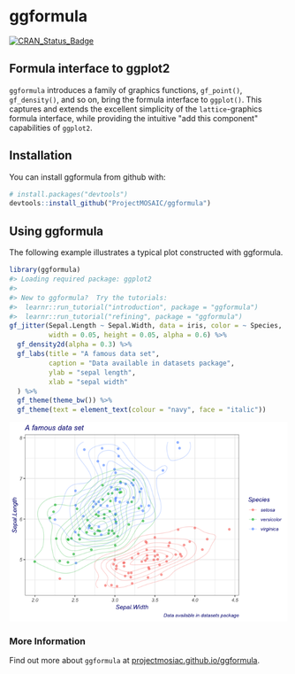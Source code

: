 
<!-- README.md is generated from README.Rmd. Please edit that file -->
ggformula
=========

[![CRAN\_Status\_Badge](http://www.r-pkg.org/badges/version/ggformula)](https://cran.r-project.org/package=ggformula)

Formula interface to ggplot2
----------------------------

`ggformula` introduces a family of graphics functions, `gf_point()`, `gf_density()`, and so on, bring the formula interface to `ggplot()`. This captures and extends the excellent simplicity of the `lattice`-graphics formula interface, while providing the intuitive "add this component" capabilities of `ggplot2`.

Installation
------------

You can install ggformula from github with:

``` r
# install.packages("devtools")
devtools::install_github("ProjectMOSAIC/ggformula")
```

Using ggformula
---------------

The following example illustrates a typical plot constructed with ggformula.

``` r
library(ggformula)
#> Loading required package: ggplot2
#> 
#> New to ggformula?  Try the tutorials: 
#>  learnr::run_tutorial("introduction", package = "ggformula")
#>  learnr::run_tutorial("refining", package = "ggformula")
gf_jitter(Sepal.Length ~ Sepal.Width, data = iris, color = ~ Species,
          width = 0.05, height = 0.05, alpha = 0.6) %>%
  gf_density2d(alpha = 0.3) %>%
  gf_labs(title = "A famous data set",
          caption = "Data available in datasets package",
          ylab = "sepal length",
          xlab = "sepal width"
  ) %>%
  gf_theme(theme_bw()) %>%
  gf_theme(text = element_text(colour = "navy", face = "italic"))
```

![](README-example-1.png)

### More Information

Find out more about `ggformula` at [projectmosiac.github.io/ggformula](https://projectmosaic.github.io/ggformula).
